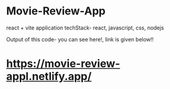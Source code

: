 
# Movie-Review-App
react + vite application
techStack- react, javascript, css, nodejs

Output of this code- you can see here!, link is given below!!

# https://movie-review-appl.netlify.app/

